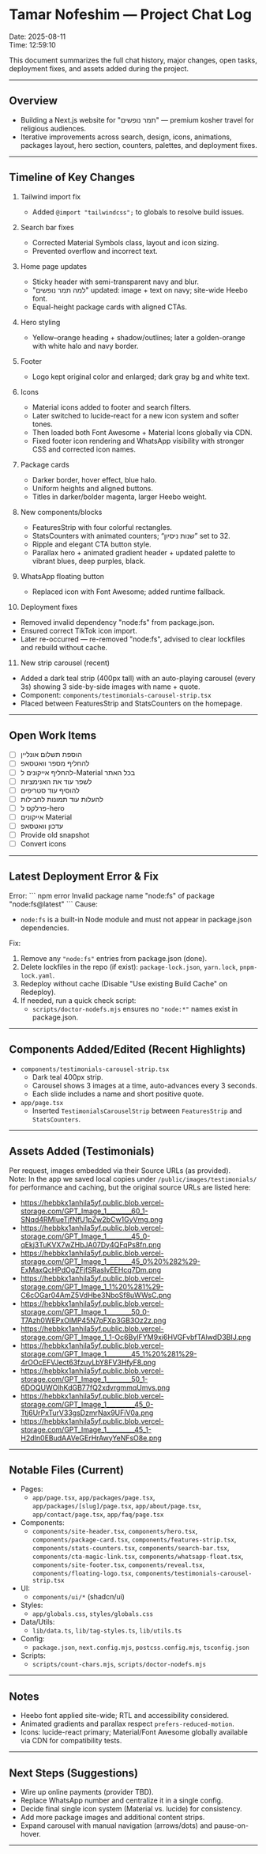 # Tamar Nofeshim — Project Chat Log
Date: 2025-08-11  
Time: 12:59:10

This document summarizes the full chat history, major changes, open tasks, deployment fixes, and assets added during the project.

---

## Overview
- Building a Next.js website for "תמר נופשים" — premium kosher travel for religious audiences.
- Iterative improvements across search, design, icons, animations, packages layout, hero section, counters, palettes, and deployment fixes.

---

## Timeline of Key Changes
1. Tailwind import fix  
   - Added `@import "tailwindcss";` to globals to resolve build issues.

2. Search bar fixes  
   - Corrected Material Symbols class, layout and icon sizing.  
   - Prevented overflow and incorrect text.

3. Home page updates  
   - Sticky header with semi-transparent navy and blur.  
   - "למה תמר נופשים" updated: image + text on navy; site-wide Heebo font.  
   - Equal-height package cards with aligned CTAs.

4. Hero styling  
   - Yellow–orange heading + shadow/outlines; later a golden-orange with white halo and navy border.

5. Footer  
   - Logo kept original color and enlarged; dark gray bg and white text.

6. Icons  
   - Material icons added to footer and search filters.  
   - Later switched to lucide-react for a new icon system and softer tones.  
   - Then loaded both Font Awesome + Material Icons globally via CDN.  
   - Fixed footer icon rendering and WhatsApp visibility with stronger CSS and corrected icon names.

7. Package cards  
   - Darker border, hover effect, blue halo.  
   - Uniform heights and aligned buttons.  
   - Titles in darker/bolder magenta, larger Heebo weight.

8. New components/blocks  
   - FeaturesStrip with four colorful rectangles.  
   - StatsCounters with animated counters; “שנות ניסיון” set to 32.  
   - Ripple and elegant CTA button style.  
   - Parallax hero + animated gradient header + updated palette to vibrant blues, deep purples, black.

9. WhatsApp floating button  
   - Replaced icon with Font Awesome; added runtime fallback.

10. Deployment fixes  
   - Removed invalid dependency "node:fs" from package.json.  
   - Ensured correct TikTok icon import.  
   - Later re-occurred — re-removed "node:fs", advised to clear lockfiles and rebuild without cache.

11. New strip carousel (recent)  
   - Added a dark teal strip (400px tall) with an auto-playing carousel (every 3s) showing 3 side-by-side images with name + quote.  
   - Component: `components/testimonials-carousel-strip.tsx`  
   - Placed between FeaturesStrip and StatsCounters on the homepage.

---

## Open Work Items
- [ ] הוספת תשלום אונליין  
- [ ] להחליף מספר וואטסאפ  
- [ ] להחליף אייקונים ל-Material בכל האתר  
- [ ] לשפר עוד את האנימציות  
- [ ] להוסיף עוד סטריפים  
- [ ] להעלות עוד תמונות לחבילות  
- [ ] פרלקס ל-hero  
- [ ] אייקונים Material  
- [ ] עדכון וואטסאפ  
- [ ] Provide old snapshot  
- [ ] Convert icons

---

## Latest Deployment Error & Fix
Error:
\`\`\`
npm error Invalid package name "node:fs" of package "node:fs@latest"
\`\`\`
Cause:
- `node:fs` is a built-in Node module and must not appear in package.json dependencies.

Fix:
1. Remove any `"node:fs"` entries from package.json (done).  
2. Delete lockfiles in the repo (if exist): `package-lock.json`, `yarn.lock`, `pnpm-lock.yaml`.  
3. Redeploy without cache (Disable "Use existing Build Cache" on Redeploy).  
4. If needed, run a quick check script:
   - `scripts/doctor-nodefs.mjs` ensures no `"node:*"` names exist in package.json.

---

## Components Added/Edited (Recent Highlights)
- `components/testimonials-carousel-strip.tsx`  
  - Dark teal 400px strip.  
  - Carousel shows 3 images at a time, auto-advances every 3 seconds.  
  - Each slide includes a name and short positive quote.
- `app/page.tsx`  
  - Inserted `TestimonialsCarouselStrip` between `FeaturesStrip` and `StatsCounters`.

---

## Assets Added (Testimonials)
Per request, images embedded via their Source URLs (as provided).  
Note: In the app we saved local copies under `/public/images/testimonials/` for performance and caching, but the original source URLs are listed here:

- https://hebbkx1anhila5yf.public.blob.vercel-storage.com/GPT_Image_1________60_1-SNqd4RMIueTjfNfU1pZw2bCw1GyVmg.png  
- https://hebbkx1anhila5yf.public.blob.vercel-storage.com/GPT_Image_1________45_0-qEkj3TuKVX7wZHbJA07Dy4QFqPs8fn.png  
- https://hebbkx1anhila5yf.public.blob.vercel-storage.com/GPT_Image_1________45_0%20%282%29-ExMaxQcHPdOgZFjfSRasIvEEHcq7Dm.png  
- https://hebbkx1anhila5yf.public.blob.vercel-storage.com/GPT_Image_1_1%20%281%29-C6cOGar04AmZ5VdHbe3NboSf8uWWsC.png  
- https://hebbkx1anhila5yf.public.blob.vercel-storage.com/GPT_Image_1________50_0-T7Azh0WEPxOlMP45N7pFXp3GB3Oz2z.png  
- https://hebbkx1anhila5yf.public.blob.vercel-storage.com/GPT_Image_1_1-Oc6ByIFYM9xi6HVGFvbfTAlwdD3BIJ.png  
- https://hebbkx1anhila5yf.public.blob.vercel-storage.com/GPT_Image_1________45_1%20%281%29-4rOOcEFVJect63fzuyLbY8FV3HfyF8.png  
- https://hebbkx1anhila5yf.public.blob.vercel-storage.com/GPT_Image_1________50_1-6DOQUWOlhKdGB77fQ2xdvrgmmqUmvs.png  
- https://hebbkx1anhila5yf.public.blob.vercel-storage.com/GPT_Image_1_________45_0-Ttj6UrPxTurV33gsDzmrNax9UFiV0a.png  
- https://hebbkx1anhila5yf.public.blob.vercel-storage.com/GPT_Image_1_________45_1-H2dIn0EBudAAVeGErHrAwyYeNFsO8e.png

---

## Notable Files (Current)
- Pages:  
  - `app/page.tsx`, `app/packages/page.tsx`, `app/packages/[slug]/page.tsx`, `app/about/page.tsx`, `app/contact/page.tsx`, `app/faq/page.tsx`
- Components:  
  - `components/site-header.tsx`, `components/hero.tsx`, `components/package-card.tsx`, `components/features-strip.tsx`, `components/stats-counters.tsx`, `components/search-bar.tsx`, `components/cta-magic-link.tsx`, `components/whatsapp-float.tsx`, `components/site-footer.tsx`, `components/reveal.tsx`, `components/floating-logo.tsx`, `components/testimonials-carousel-strip.tsx`
- UI:  
  - `components/ui/*` (shadcn/ui)
- Styles:  
  - `app/globals.css`, `styles/globals.css`
- Data/Utils:  
  - `lib/data.ts`, `lib/tag-styles.ts`, `lib/utils.ts`
- Config:  
  - `package.json`, `next.config.mjs`, `postcss.config.mjs`, `tsconfig.json`
- Scripts:  
  - `scripts/count-chars.mjs`, `scripts/doctor-nodefs.mjs`

---

## Notes
- Heebo font applied site-wide; RTL and accessibility considered.  
- Animated gradients and parallax respect `prefers-reduced-motion`.  
- Icons: lucide-react primary; Material/Font Awesome globally available via CDN for compatibility tests.

---

## Next Steps (Suggestions)
- Wire up online payments (provider TBD).  
- Replace WhatsApp number and centralize it in a single config.  
- Decide final single icon system (Material vs. lucide) for consistency.  
- Add more package images and additional content strips.  
- Expand carousel with manual navigation (arrows/dots) and pause-on-hover.

---

